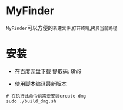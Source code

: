 # MyFinder

`MyFinder`可以方便的`新建文件`,`打开终端`,`拷贝当前路径`

# 安装

* 在[百度网盘下载](https://pan.baidu.com/s/1uMibztamBeFbgBJUKnJo3w) 提取码: 8hi9

* 使用脚本编译最新版本

```shell
# 在执行此命令前需要安装create-dmg
sudo ./build_dmg.sh
```

